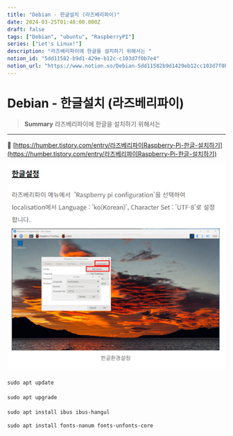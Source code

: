 ```yaml
---
title: "Debian - 한글설치 (라즈베리파이)"
date: 2024-03-25T01:48:00.000Z
draft: false
tags: ["Debian", "ubuntu", "RaspberryPI"]
series: ["Let's Linux!"]
description: "라즈베리파이에 한글을 설치하기 위해서는 "
notion_id: "5dd11582-b9d1-429e-b12c-c103d7f0b7e4"
notion_url: "https://www.notion.so/Debian-5dd11582b9d1429eb12cc103d7f0b7e4"
---
```


# Debian - 한글설치 (라즈베리파이)

> **Summary**
> 라즈베리파이에 한글을 설치하기 위해서는 

---

🔗 [https://humber.tistory.com/entry/라즈베리파이Raspberry-Pi-한글-설치하기](https://humber.tistory.com/entry/라즈베리파이Raspberry-Pi-한글-설치하기)

![Image](image_0e73b737b0e3.png)

```latex
sudo apt update

sudo apt upgrade

sudo apt install ibus ibus-hangul
```

```latex
sudo apt install fonts-nanum fonts-unfonts-core
```

